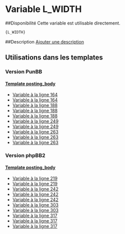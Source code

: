 # Variable L_WIDTH

##Disponibilité
Cette variable est utilisable directement.

```html
{L_WIDTH}
```

##Description
[Ajouter une description](https://fa-tvars.appspot.com/var/L_WIDTH)

## Utilisations dans les templates

### Version PunBB

#### [Template posting_body](punbb/posting_body.md#readme)
* [Variable &agrave; la ligne 164](../punbb/posting_body.tpl#L164)
* [Variable &agrave; la ligne 164](../punbb/posting_body.tpl#L164)
* [Variable &agrave; la ligne 188](../punbb/posting_body.tpl#L188)
* [Variable &agrave; la ligne 188](../punbb/posting_body.tpl#L188)
* [Variable &agrave; la ligne 188](../punbb/posting_body.tpl#L188)
* [Variable &agrave; la ligne 249](../punbb/posting_body.tpl#L249)
* [Variable &agrave; la ligne 249](../punbb/posting_body.tpl#L249)
* [Variable &agrave; la ligne 263](../punbb/posting_body.tpl#L263)
* [Variable &agrave; la ligne 263](../punbb/posting_body.tpl#L263)
* [Variable &agrave; la ligne 263](../punbb/posting_body.tpl#L263)

### Version phpBB2

#### [Template posting_body](subsilver/posting_body.md#readme)
* [Variable &agrave; la ligne 219](../subsilver/posting_body.tpl#L219)
* [Variable &agrave; la ligne 219](../subsilver/posting_body.tpl#L219)
* [Variable &agrave; la ligne 242](../subsilver/posting_body.tpl#L242)
* [Variable &agrave; la ligne 242](../subsilver/posting_body.tpl#L242)
* [Variable &agrave; la ligne 242](../subsilver/posting_body.tpl#L242)
* [Variable &agrave; la ligne 303](../subsilver/posting_body.tpl#L303)
* [Variable &agrave; la ligne 303](../subsilver/posting_body.tpl#L303)
* [Variable &agrave; la ligne 317](../subsilver/posting_body.tpl#L317)
* [Variable &agrave; la ligne 317](../subsilver/posting_body.tpl#L317)
* [Variable &agrave; la ligne 317](../subsilver/posting_body.tpl#L317)